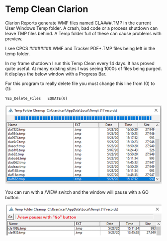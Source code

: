 # Temp Clean Clarion

Clarion Reports generate WMF files named CLA###.TMP in the current User Windows Temp folder. A crash, bad code or a process shutdown can leave TMP files behind. A Temp folder full of these can cause problems with preview.

I see CPCS ########.WMF and Tracker PDF*.TMP files being left in the temp folder.

In my frame shutdown I run this Temp Clean every 14 days. It has proved quite useful. At many existing sites I was seeing 1000s of files being purged. it displays the below window with a Progress Bar. 

For this program to really delete file you must change this line from (0) to (1):

```clarion
YES_Delete_Files   EQUATE(0)
```

![capture](readme_cap.png)

You can run with a /VIEW switch and the window will pause with a GO button.

![capture](readme_view.png)
